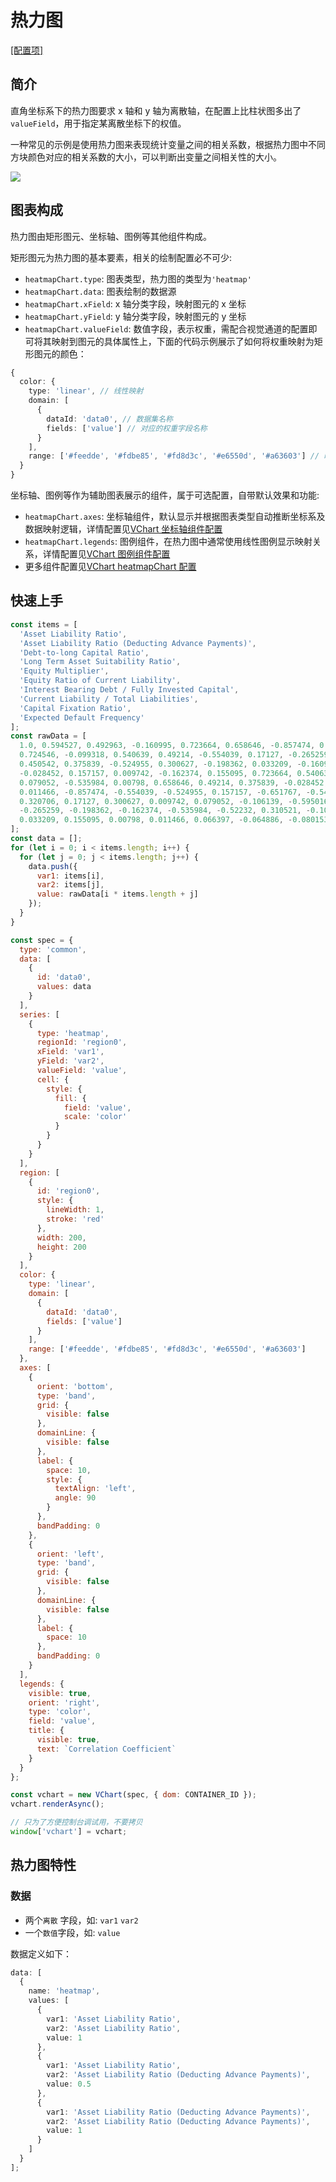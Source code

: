 # 热力图
[\[配置项\]](../../../option/heatmapChart)

## 简介

直角坐标系下的热力图要求 x 轴和 y 轴为离散轴，在配置上比柱状图多出了 `valueField`，用于指定某离散坐标下的权值。

一种常见的示例是使用热力图来表现统计变量之间的相关系数，根据热力图中不同方块颜色对应的相关系数的大小，可以判断出变量之间相关性的大小。

![](https://lf9-dp-fe-cms-tos.byteorg.com/obj/bit-cloud/45df54929d214e7453e228f30.png)

## 图表构成

热力图由矩形图元、坐标轴、图例等其他组件构成。

矩形图元为热力图的基本要素，相关的绘制配置必不可少:

- `heatmapChart.type`: 图表类型，热力图的类型为`'heatmap'`
- `heatmapChart.data`: 图表绘制的数据源
- `heatmapChart.xField`: x 轴分类字段，映射图元的 x 坐标
- `heatmapChart.yField`: y 轴分类字段，映射图元的 y 坐标
- `heatmapChart.valueField`: 数值字段，表示权重，需配合视觉通道的配置即可将其映射到图元的具体属性上，下面的代码示例展示了如何将权重映射为矩形图元的颜色：

```ts
{
  color: {
    type: 'linear', // 线性映射
    domain: [
      {
        dataId: 'data0', // 数据集名称
        fields: ['value'] // 对应的权重字段名称
      }
    ],
    range: ['#feedde', '#fdbe85', '#fd8d3c', '#e6550d', '#a63603'] // 映射结果
  }
}
```

坐标轴、图例等作为辅助图表展示的组件，属于可选配置，自带默认效果和功能:

- `heatmapChart.axes`: 坐标轴组件，默认显示并根据图表类型自动推断坐标系及数据映射逻辑，详情配置见[VChart 坐标轴组件配置](../../../option/heatmapChart#axes)
- `heatmapChart.legends`: 图例组件，在热力图中通常使用线性图例显示映射关系，详情配置见[VChart 图例组件配置](../../../option/heatmapChart#legends)
- 更多组件配置见[VChart heatmapChart 配置](../../../option/heatmapChart)

## 快速上手

```javascript livedemo
const items = [
  'Asset Liability Ratio',
  'Asset Liability Ratio (Deducting Advance Payments)',
  'Debt-to-long Capital Ratio',
  'Long Term Asset Suitability Ratio',
  'Equity Multiplier',
  'Equity Ratio of Current Liability',
  'Interest Bearing Debt / Fully Invested Capital',
  'Current Liability / Total Liabilities',
  'Capital Fixation Ratio',
  'Expected Default Frequency'
];
const rawData = [
  1.0, 0.594527, 0.492963, -0.160995, 0.723664, 0.658646, -0.857474, 0.320706, -0.284634, -0.091423, 0.594527, 1.0,
  0.724546, -0.099318, 0.540639, 0.49214, -0.554039, 0.17127, -0.265259, 0.068577, 0.492963, 0.724546, 1.0, -0.091338,
  0.450542, 0.375839, -0.524955, 0.300627, -0.198362, 0.033209, -0.160995, -0.099318, -0.091338, 1.0, -0.049872,
  -0.028452, 0.157157, 0.009742, -0.162374, 0.155095, 0.723664, 0.540639, 0.450542, -0.049872, 1.0, 0.951933, -0.651767,
  0.079052, -0.535984, 0.00798, 0.658646, 0.49214, 0.375839, -0.028452, 0.951933, 1.0, -0.543147, -0.106139, -0.52232,
  0.011466, -0.857474, -0.554039, -0.524955, 0.157157, -0.651767, -0.543147, 1.0, -0.595016, 0.310521, 0.066397,
  0.320706, 0.17127, 0.300627, 0.009742, 0.079052, -0.106139, -0.595016, 1.0, -0.105199, -0.064886, -0.284634,
  -0.265259, -0.198362, -0.162374, -0.535984, -0.52232, 0.310521, -0.105199, 1.0, -0.080153, -0.091423, 0.068577,
  0.033209, 0.155095, 0.00798, 0.011466, 0.066397, -0.064886, -0.080153, 1.0
];
const data = [];
for (let i = 0; i < items.length; i++) {
  for (let j = 0; j < items.length; j++) {
    data.push({
      var1: items[i],
      var2: items[j],
      value: rawData[i * items.length + j]
    });
  }
}

const spec = {
  type: 'common',
  data: [
    {
      id: 'data0',
      values: data
    }
  ],
  series: [
    {
      type: 'heatmap',
      regionId: 'region0',
      xField: 'var1',
      yField: 'var2',
      valueField: 'value',
      cell: {
        style: {
          fill: {
            field: 'value',
            scale: 'color'
          }
        }
      }
    }
  ],
  region: [
    {
      id: 'region0',
      style: {
        lineWidth: 1,
        stroke: 'red'
      },
      width: 200,
      height: 200
    }
  ],
  color: {
    type: 'linear',
    domain: [
      {
        dataId: 'data0',
        fields: ['value']
      }
    ],
    range: ['#feedde', '#fdbe85', '#fd8d3c', '#e6550d', '#a63603']
  },
  axes: [
    {
      orient: 'bottom',
      type: 'band',
      grid: {
        visible: false
      },
      domainLine: {
        visible: false
      },
      label: {
        space: 10,
        style: {
          textAlign: 'left',
          angle: 90
        }
      },
      bandPadding: 0
    },
    {
      orient: 'left',
      type: 'band',
      grid: {
        visible: false
      },
      domainLine: {
        visible: false
      },
      label: {
        space: 10
      },
      bandPadding: 0
    }
  ],
  legends: {
    visible: true,
    orient: 'right',
    type: 'color',
    field: 'value',
    title: {
      visible: true,
      text: `Correlation Coefficient`
    }
  }
};

const vchart = new VChart(spec, { dom: CONTAINER_ID });
vchart.renderAsync();

// 只为了方便控制台调试用，不要拷贝
window['vchart'] = vchart;
```

## 热力图特性

### 数据

- 两个`离散` 字段，如: `var1` `var2`
- 一个`数值`字段，如: `value`

数据定义如下：

```ts
data: [
  {
    name: 'heatmap',
    values: [
      {
        var1: 'Asset Liability Ratio',
        var2: 'Asset Liability Ratio',
        value: 1
      },
      {
        var1: 'Asset Liability Ratio',
        var2: 'Asset Liability Ratio (Deducting Advance Payments)',
        value: 0.5
      },
      {
        var1: 'Asset Liability Ratio (Deducting Advance Payments)',
        var2: 'Asset Liability Ratio (Deducting Advance Payments)',
        value: 1
      }
    ]
  }
];
```
